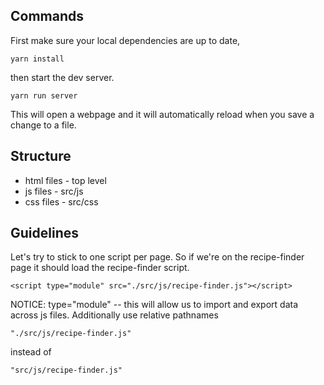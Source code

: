 ## Commands
First make sure your local dependencies are up to date,
```
yarn install
```
then start the dev server.
```
yarn run server
```
This will open a webpage and it will automatically reload when you save a change to a file.
## Structure
* html files - top level
* js files - src/js
* css files - src/css
## Guidelines
Let's try to stick to one script per page. So if we're on the recipe-finder page it should load the recipe-finder script.
```
<script type="module" src="./src/js/recipe-finder.js"></script>
```
NOTICE: type="module" -- this will allow us to import and export data across js files. Additionally use relative pathnames
```
"./src/js/recipe-finder.js"
```
instead of 
```
"src/js/recipe-finder.js"
```
